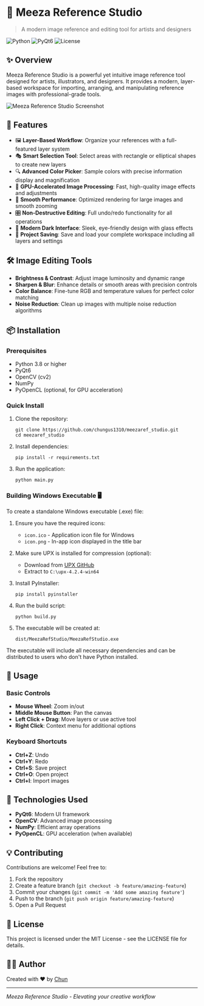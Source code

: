 # 🎨 Meeza Reference Studio

> A modern image reference and editing tool for artists and designers

![Python](https://img.shields.io/badge/Python-3.8%2B-blue)
![PyQt6](https://img.shields.io/badge/PyQt-6.0%2B-green)
![License](https://img.shields.io/badge/License-MIT-yellow)

## ✨ Overview

Meeza Reference Studio is a powerful yet intuitive image reference tool designed for artists, illustrators, and designers. It provides a modern, layer-based workspace for importing, arranging, and manipulating reference images with professional-grade tools.

![Meeza Reference Studio Screenshot](https://github.com/user-attachments/assets/43a5b907-5d99-4754-b8ca-c3e1a3d0851c)

## 🚀 Features

- 🖼️ **Layer-Based Workflow**: Organize your references with a full-featured layer system
- 🎭 **Smart Selection Tool**: Select areas with rectangle or elliptical shapes to create new layers
- 🔍 **Advanced Color Picker**: Sample colors with precise information display and magnification
- 🌈 **GPU-Accelerated Image Processing**: Fast, high-quality image effects and adjustments
- 💨 **Smooth Performance**: Optimized rendering for large images and smooth zooming
- 🎛️ **Non-Destructive Editing**: Full undo/redo functionality for all operations
- 🌙 **Modern Dark Interface**: Sleek, eye-friendly design with glass effects
- 💾 **Project Saving**: Save and load your complete workspace including all layers and settings

## 🛠️ Image Editing Tools

- **Brightness & Contrast**: Adjust image luminosity and dynamic range
- **Sharpen & Blur**: Enhance details or smooth areas with precision controls
- **Color Balance**: Fine-tune RGB and temperature values for perfect color matching
- **Noise Reduction**: Clean up images with multiple noise reduction algorithms

## 📦 Installation

### Prerequisites

- Python 3.8 or higher
- PyQt6
- OpenCV (cv2)
- NumPy
- PyOpenCL (optional, for GPU acceleration)

### Quick Install

1. Clone the repository:
   ```
   git clone https://github.com/chungus1310/meezaref_studio.git
   cd meezaref_studio
   ```

2. Install dependencies:
   ```
   pip install -r requirements.txt
   ```

3. Run the application:
   ```
   python main.py
   ```

### Building Windows Executable 🖥️

To create a standalone Windows executable (.exe) file:

1. Ensure you have the required icons:
   - `icon.ico` - Application icon file for Windows
   - `icon.png` - In-app icon displayed in the title bar

2. Make sure UPX is installed for compression (optional):
   - Download from [UPX GitHub](https://github.com/upx/upx/releases)
   - Extract to `C:\upx-4.2.4-win64`

3. Install PyInstaller:
   ```
   pip install pyinstaller
   ```

4. Run the build script:
   ```
   python build.py
   ```

5. The executable will be created at:
   ```
   dist/MeezaRefStudio/MeezaRefStudio.exe
   ```

The executable will include all necessary dependencies and can be distributed to users who don't have Python installed.

## 🔧 Usage

### Basic Controls

- **Mouse Wheel**: Zoom in/out
- **Middle Mouse Button**: Pan the canvas
- **Left Click + Drag**: Move layers or use active tool
- **Right Click**: Context menu for additional options

### Keyboard Shortcuts

- **Ctrl+Z**: Undo
- **Ctrl+Y**: Redo
- **Ctrl+S**: Save project
- **Ctrl+O**: Open project
- **Ctrl+I**: Import images

## 🧪 Technologies Used

- **PyQt6**: Modern UI framework
- **OpenCV**: Advanced image processing
- **NumPy**: Efficient array operations
- **PyOpenCL**: GPU acceleration (when available)

## 💡 Contributing

Contributions are welcome! Feel free to:

1. Fork the repository
2. Create a feature branch (`git checkout -b feature/amazing-feature`)
3. Commit your changes (`git commit -m 'Add some amazing feature'`)
4. Push to the branch (`git push origin feature/amazing-feature`)
5. Open a Pull Request

## 📜 License

This project is licensed under the MIT License - see the LICENSE file for details.

## 👨‍💻 Author

Created with ❤️ by [Chun](https://github.com/chungus1310)

---

*Meeza Reference Studio - Elevating your creative workflow*

